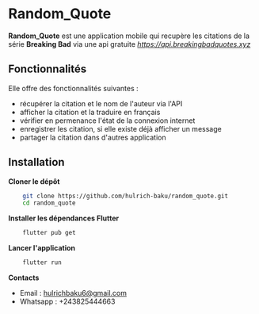 # Random_Quote

**Random_Quote** est une application mobile qui recupère les citations de la série **Breaking Bad** via une api gratuite _https://api.breakingbadquotes.xyz_

## Fonctionnalités

Elle offre des fonctionnalités suivantes :

- récupérer la citation et le nom de l'auteur via l'API
- afficher la citation et la traduire en français
- vérifier en permenance l'état de la connexion internet
- enregistrer les citation, si elle existe déjà afficher un message
- partager la citation dans d'autres application

## Installation

**Cloner le dépôt**
```bash
    git clone https://github.com/hulrich-baku/random_quote.git
    cd random_quote
```

**Installer les dépendances Flutter**
```bash
    flutter pub get
```

**Lancer l'application**
```bash
    flutter run
```
**Contacts**
- Email : hulrichbaku6@gmail.com
- Whatsapp : +243825444663
